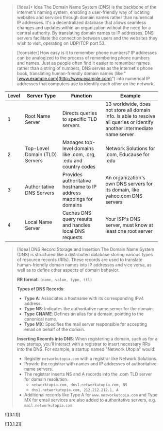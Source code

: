 
> [!idea]+ Idea
> The Domain Name System (DNS) is the backbone of the internet's naming system, enabling a user-friendly way of locating websites and services through domain names rather than numerical IP addresses. It's a decentralized database that allows seamless changes and updates within an organization without the need for a central authority. By translating domain names to IP addresses, DNS servers facilitate the connection between users and the websites they wish to visit, operating on UDP/TCP port 53.


> [!consider] How easy is it to remember phone numbers?
> IP addresses can be analogized to the process of remembering phone numbers and names. Just as people often find it easier to remember names rather than a string of numbers, DNS serves as the internet's phone book, translating human-friendly domain names (like "[www.example.com](http://www.example.com)") into numerical IP addresses that computers use to identify each other on the network

| Level | Server Type                    | Function                                                           | Example                                                                                                                   |
| ----- | ------------------------------ | ------------------------------------------------------------------ | ------------------------------------------------------------------------------------------------------------------------- |
| 1     | Root Name Server               | Directs queries to specific TLD servers                            | 13 worldwide, does not store all domain info. Is able to resolve all queries or identify another intermediate name server |
| 2     | Top-Level Domain (TLD) Servers | Manages top-level domains like .com, .org, .edu and country codes  | Network Solutions for .com, Educause for .edu                                                                             |
| 3     | Authoritative DNS Servers      | Provides authoritative hostname to IP address mappings for domains | An organization's own DNS servers for its domain, like yahoo.com DNS servers                                              |
| 4     | Local Name Server              | Caches DNS query results and handles local DNS requests            | Your ISP's DNS server, must know at least one root server                                                                 |


> [!idea] DNS Record Storage and Insertion
> The Domain Name System (DNS) is structured like a distributed database storing various types of resource records (RRs). These records are used to translate human-friendly domain names into IP addresses and vice versa, as well as to define other aspects of domain behavior.
> 
> **RR format**: `(name, value, type, ttl)`
> 
> **Types of DNS Records**:
> - **Type A**: Associates a hostname with its corresponding IPv4 address.
> - **Type NS**: Indicates the authoritative name server for the domain.
> - **Type CNAME**: Defines an alias for a domain, pointing to the canonical name.
> - **Type MX**: Specifies the mail server responsible for accepting email on behalf of the domain.
> 
> **Inserting Records into DNS**:
> When registering a domain, such as for a new startup, you'll interact with a registrar to insert necessary RRs into the DNS. For example, a startup named "Network Utopia" would:
> - Register `networkutopia.com` with a registrar like Network Solutions.
> - Provide the registrar with names and IP addresses of authoritative name servers.
> - The registrar inserts NS and A records into the .com TLD server for domain resolution.
> 	- `networktopia.com, dns1.networkutopia.com, NS`
> 	- `dns1.networkutopia.com, 212.212.212.1, A`
> - Additional records like Type A for `www.networkutopia.com` and Type MX for email services are also added to authoritative servers, e.g. `mail.networkutopia.com`


![[3.1.1]]

![[3.1.2]]